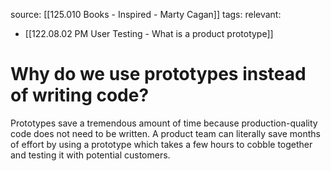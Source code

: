 source: [[125.010 Books - Inspired - Marty Cagan]]
tags:
relevant:
- [[122.08.02 PM User Testing - What is a product prototype]]

# Why do we use prototypes instead of writing code?

Prototypes save a tremendous amount of time because production-quality code does not need to be written. A product team can literally save months of effort by using a prototype which takes a few hours to cobble together and testing it with potential customers.

